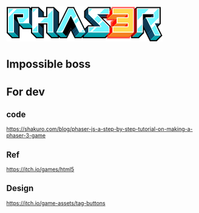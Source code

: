 <img src="public/assets/phaser3-logo.png">

# Impossible boss

# For dev
## code
https://shakuro.com/blog/phaser-js-a-step-by-step-tutorial-on-making-a-phaser-3-game

## Ref
https://itch.io/games/html5

## Design
https://itch.io/game-assets/tag-buttons
